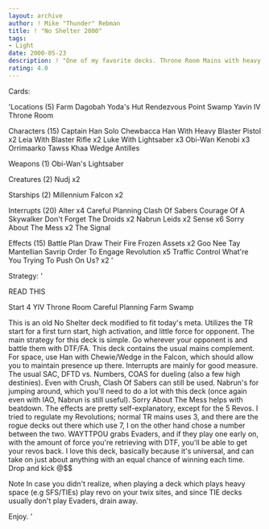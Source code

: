 ```yaml
---
layout: archive
author: ! Mike "Thunder" Rebman
title: ! "No Shelter 2000"
tags:
- Light
date: 2000-05-23
description: ! "One of my favorite decks. Throne Room Mains with heavy choke, SAC, and beatdown."
rating: 4.0
---
```

Cards: 

'Locations (5)
Farm
Dagobah Yoda's Hut
Rendezvous Point
Swamp
Yavin IV Throne Room

Characters (15)
Captain Han Solo
Chewbacca
Han With Heavy Blaster Pistol x2
Leia With Blaster Rifle x2
Luke With Lightsaber x3
Obi-Wan Kenobi x3
Orrimaarko
Tawss Khaa
Wedge Antilles

Weapons (1)
Obi-Wan's Lightsaber

Creatures (2)
Nudj x2

Starships (2)
Millennium Falcon x2

Interrupts (20)
Alter x4
Careful Planning
Clash Of Sabers
Courage Of A Skywalker
Don't Forget The Droids x2
Nabrun Leids x2
Sense x6
Sorry About The Mess x2
The Signal

Effects (15)
Battle Plan
Draw Their Fire
Frozen Assets x2
Goo Nee Tay
Mantellian Savrip
Order To Engage
Revolution x5
Traffic Control
What're You Trying To Push On Us? x2 '

Strategy: '

READ THIS

Start 4
YIV Throne Room
Careful Planning
Farm
Swamp

This is an old No Shelter deck modified to fit today's meta. Utilizes the TR start for a first turn start, high activation, and little force for opponent. The main strategy for this deck is simple. Go wherever your opponent is and battle them with DTF/FA. This deck contains the usual mains complement. For space, use Han with Chewie/Wedge in the Falcon, which should allow you to maintain presence up there. Interrupts are mainly for good measure. The usual SAC, DFTD vs. Numbers, COAS for dueling (also a few high destinies). Even with Crush, Clash Of Sabers can still be used. Nabrun's for jumping around, which you'll need to do a lot with this deck (once again even with IAO, Nabrun is still useful). Sorry About The Mess helps with beatdown. The effects are pretty self-explanatory, except for the 5 Revos. I tried to regulate my Revolutions; normal TR mains uses 3, and there are the rogue decks out there which use 7, I on the other hand chose a number between the two. WAYTTPOU grabs Evaders, and if they play one early on, with the amount of force you're retrieving with DTF, you'll be able to get your revos back. I love this deck, basically because it's universal, and can take on just about anything with an equal chance of winning each time. Drop and kick @$$

Note In case you didn't realize, when playing a deck which plays heavy space (e.g SFS/TIEs) play revo on your twix sites, and since TIE decks usually don't play Evaders, drain away.

Enjoy. '